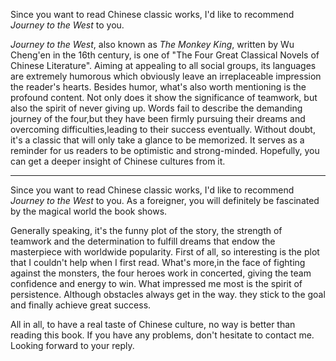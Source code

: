 Since you want to read Chinese classic works, I'd like to recommend *Journey to the West* to you.

*Journey to the West*, also known as *The Monkey King*, written by Wu Cheng'en in the 16th century, is one of "The Four Great Classical Novels of Chinese Literature". Aiming at appealing to all social groups, its languages are extremely humorous which obviously leave an irreplaceable impression the reader's hearts. Besides humor, what's also worth mentioning is the profound content. Not only does it show the significance of teamwork, but also the spirit of never giving up. Words fail to describe the demanding journey of the four,but they have been firmly pursuing their dreams and overcoming difficulties,leading to their success eventually. Without doubt, it's a classic that will only take a glance to be memorized. It serves as a reminder for us readers to be optimistic and strong-minded. Hopefully, you can get a deeper insight of Chinese cultures from it. 

---

Since you want to read Chinese classic works, I'd like to recommend *Journey to the West* to you. As a foreigner, you will definitely be fascinated by the magical world the book shows.

Generally speaking, it's the funny plot of the story, the strength of teamwork and the determination to fulfill dreams that endow the masterpiece with worldwide popularity. First of all, so interesting is the plot that I couldn't help when I first read. What's more,in the face of fighting against the monsters, the four heroes work in concerted, giving the team confidence and energy to win. What impressed me most is the spirit of persistence. Although obstacles always get in the way. they stick to the goal and finally achieve great success.

All in all, to have a real taste of Chinese culture, no way is better than reading this book. If you have any problems, don't hesitate to contact me. Looking forward to your reply. 

